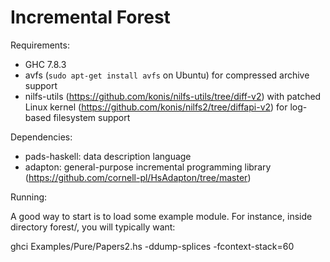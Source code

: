 Incremental Forest
======

Requirements:
*	GHC 7.8.3
*	avfs (`sudo apt-get install avfs` on Ubuntu) for compressed archive support
*	nilfs-utils (https://github.com/konis/nilfs-utils/tree/diff-v2) with patched Linux kernel (https://github.com/konis/nilfs2/tree/diffapi-v2) for log-based filesystem support

Dependencies:
*	pads-haskell: data description language
*	adapton: general-purpose incremental programming library (https://github.com/cornell-pl/HsAdapton/tree/master)

Running:

A good way to start is to load some example module. For instance, inside directory forest/, you will typically want:

ghci Examples/Pure/Papers2.hs -ddump-splices -fcontext-stack=60
